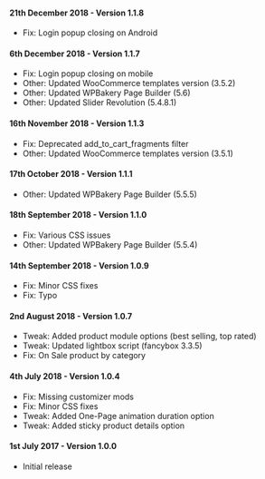 #### 21th December 2018 - Version 1.1.8

* Fix: Login popup closing on Android

#### 6th December 2018 - Version 1.1.7

* Fix: Login popup closing on mobile
* Other: Updated WooCommerce templates version (3.5.2)
* Other: Updated WPBakery Page Builder (5.6)
* Other: Updated Slider Revolution (5.4.8.1)

#### 16th November 2018 - Version 1.1.3

* Fix: Deprecated add_to_cart_fragments filter
* Other: Updated WooCommerce templates version (3.5.1)

#### 17th October 2018 - Version 1.1.1

* Other: Updated WPBakery Page Builder (5.5.5)

#### 18th September 2018 - Version 1.1.0

* Fix: Various CSS issues
* Other: Updated WPBakery Page Builder (5.5.4)

#### 14th September 2018 - Version 1.0.9

* Fix: Minor CSS fixes
* Fix: Typo

#### 2nd August 2018 - Version 1.0.7

* Tweak: Added product module options (best selling, top rated)
* Tweak: Updated lightbox script (fancybox 3.3.5)
* Fix: On Sale product by category

#### 4th July 2018 - Version 1.0.4

* Fix: Missing customizer mods
* Fix: Minor CSS fixes
* Tweak: Added One-Page animation duration option
* Tweak: Added sticky product details option

#### 1st July 2017 - Version 1.0.0

* Initial release
